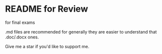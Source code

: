 # README for Review
for final exams

.md files are recommended for generally they are easier to understand that .doc/.docx ones.

Give me a star if you'd like to support me.
